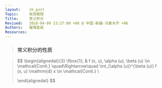 ```yaml
---
layout:    zh_post
Topic:     收敛极限
Title:     常义积分
Revised:   2018-04-09 23:27:00 +08 @ 中国-新疆-乌鲁木齐 +06
Authors:   璀璨星辰
Resources:
---
```


> ### 常义积分的性质

> $$
> \begin{alignedat}{3}
> \fbox{1}\; & f (x, u), \alpha (u), \beta (u) \in \mathcal{Conti.} \quad\Rightarrow\quad \int_{\alpha (u)}^{\beta (u)} f (x, u) \mathrm{d} x \in \mathcal{Conti.} \\
>
> \end{alignedat}
> $$
>
